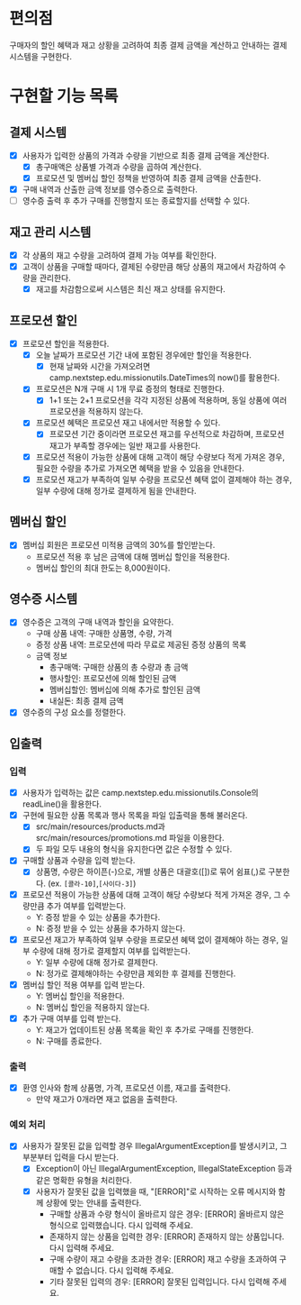 # 편의점

구매자의 할인 혜택과 재고 상황을 고려하여 최종 결제 금액을 계산하고 안내하는 결제 시스템을 구현한다.

# 구현할 기능 목록

## 결제 시스템

- [x] 사용자가 입력한 상품의 가격과 수량을 기반으로 최종 결제 금액을 계산한다.   
  - [x] 총구매액은 상품별 가격과 수량을 곱하여 계산한다.
  - [x] 프로모션 및 멤버십 할인 정책을 반영하여 최종 결제 금액을 산출한다.
- [x] 구매 내역과 산출한 금액 정보를 영수증으로 출력한다.
- [ ] 영수증 출력 후 추가 구매를 진행할지 또는 종료할지를 선택할 수 있다.

## 재고 관리 시스템

- [x] 각 상품의 재고 수량을 고려하여 결제 가능 여부를 확인한다.
- [x] 고객이 상품을 구매할 때마다, 결제된 수량만큼 해당 상품의 재고에서 차감하여 수량을 관리한다.
  - [x] 재고를 차감함으로써 시스템은 최신 재고 상태를 유지한다.

## 프로모션 할인

- [x] 프로모션 할인을 적용한다.
  - [x] 오늘 날짜가 프로모션 기간 내에 포함된 경우에만 할인을 적용한다.
    - [x] 현재 날짜와 시간을 가져오려면 camp.nextstep.edu.missionutils.DateTimes의 now()를 활용한다.
  - [x] 프로모션은 N개 구매 시 1개 무료 증정의 형태로 진행한다.
    - [x] 1+1 또는 2+1 프로모션을 각각 지정된 상품에 적용하며, 동일 상품에 여러 프로모션을 적용하지 않는다.
  - [x] 프로모션 혜택은 프로모션 재고 내에서만 적용할 수 있다.
    - [x] 프로모션 기간 중이라면 프로모션 재고를 우선적으로 차감하며, 프로모션 재고가 부족할 경우에는 일반 재고를 사용한다.
  - [x] 프로모션 적용이 가능한 상품에 대해 고객이 해당 수량보다 적게 가져온 경우, 필요한 수량을 추가로 가져오면 혜택을 받을 수 있음을 안내한다.
  - [x] 프로모션 재고가 부족하여 일부 수량을 프로모션 혜택 없이 결제해야 하는 경우, 일부 수량에 대해 정가로 결제하게 됨을 안내한다.

## 멤버십 할인

- [x] 멤버십 회원은 프로모션 미적용 금액의 30%를 할인받는다.
  - 프로모션 적용 후 남은 금액에 대해 멤버십 할인을 적용한다.
  - 멤버십 할인의 최대 한도는 8,000원이다.

## 영수증 시스템

- [x] 영수증은 고객의 구매 내역과 할인을 요약한다.
  - 구매 상품 내역: 구매한 상품명, 수량, 가격
  - 증정 상품 내역: 프로모션에 따라 무료로 제공된 증정 상품의 목록
  - 금액 정보
    - 총구매액: 구매한 상품의 총 수량과 총 금액
    - 행사할인: 프로모션에 의해 할인된 금액
    - 멤버십할인: 멤버십에 의해 추가로 할인된 금액
    - 내실돈: 최종 결제 금액
- [x] 영수증의 구성 요소를 정렬한다.

## 입출력

### 입력

- [x] 사용자가 입력하는 값은 camp.nextstep.edu.missionutils.Console의 readLine()을 활용한다. 
- [x] 구현에 필요한 상품 목록과 행사 목록을 파일 입출력을 통해 불러온다.
  - [x] src/main/resources/products.md과 src/main/resources/promotions.md 파일을 이용한다.
  - [x] 두 파일 모두 내용의 형식을 유지한다면 값은 수정할 수 있다.
- [x] 구매할 상품과 수량을 입력 받는다. 
  - [x] 상품명, 수량은 하이픈(-)으로, 개별 상품은 대괄호([])로 묶어 쉼표(,)로 구분한다. (ex. `[콜라-10]`,`[사이다-3]`)
- [x] 프로모션 적용이 가능한 상품에 대해 고객이 해당 수량보다 적게 가져온 경우, 그 수량만큼 추가 여부를 입력받는다.
  - Y: 증정 받을 수 있는 상품을 추가한다.
  - N: 증정 받을 수 있는 상품을 추가하지 않는다.
- [x] 프로모션 재고가 부족하여 일부 수량을 프로모션 혜택 없이 결제해야 하는 경우, 일부 수량에 대해 정가로 결제할지 여부를 입력받는다.
  - Y: 일부 수량에 대해 정가로 결제한다.
  - N: 정가로 결제해야하는 수량만큼 제외한 후 결제를 진행한다.
- [x] 멤버십 할인 적용 여부를 입력 받는다.
  - Y: 멤버십 할인을 적용한다.
  - N: 멤버십 할인을 적용하지 않는다.
- [x] 추가 구매 여부를 입력 받는다.
  - Y: 재고가 업데이트된 상품 목록을 확인 후 추가로 구매를 진행한다.
  - N: 구매를 종료한다.

### 출력

- [x] 환영 인사와 함께 상품명, 가격, 프로모션 이름, 재고를 출력한다. 
  - 만약 재고가 0개라면 재고 없음을 출력한다.  

### 예외 처리

- [x] 사용자가 잘못된 값을 입력할 경우 IllegalArgumentException를 발생시키고, 그 부분부터 입력을 다시 받는다.
  - [x] Exception이 아닌 IllegalArgumentException, IllegalStateException 등과 같은 명확한 유형을 처리한다.
  - [x] 사용자가 잘못된 값을 입력했을 때, "[ERROR]"로 시작하는 오류 메시지와 함께 상황에 맞는 안내를 출력한다.
    - 구매할 상품과 수량 형식이 올바르지 않은 경우: [ERROR] 올바르지 않은 형식으로 입력했습니다. 다시 입력해 주세요.
    - 존재하지 않는 상품을 입력한 경우: [ERROR] 존재하지 않는 상품입니다. 다시 입력해 주세요.
    - 구매 수량이 재고 수량을 초과한 경우: [ERROR] 재고 수량을 초과하여 구매할 수 없습니다. 다시 입력해 주세요.
    - 기타 잘못된 입력의 경우: [ERROR] 잘못된 입력입니다. 다시 입력해 주세요.